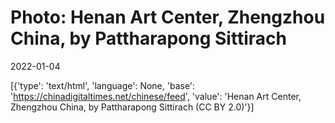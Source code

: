 # Photo: Henan Art Center, Zhengzhou China, by Pattharapong Sittirach

2022-01-04

[{'type': 'text/html', 'language': None, 'base': 'https://chinadigitaltimes.net/chinese/feed', 'value': 'Henan Art Center, Zhengzhou China, by Pattharapong Sittirach (CC BY 2.0)'}]
